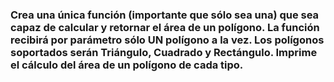 
### Crea una única función (importante que sólo sea una) que sea capaz de calcular y retornar el área de un polígono. La función recibirá por parámetro sólo UN polígono a la vez. Los polígonos soportados serán Triángulo, Cuadrado y Rectángulo. Imprime el cálculo del área de un polígono de cada tipo.


